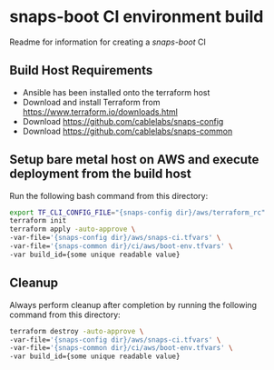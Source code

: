# snaps-boot CI environment build
Readme for information for creating a _snaps-boot_ CI

## Build Host Requirements
- Ansible has been installed onto the terraform host
- Download and install Terraform from <https://www.terraform.io/downloads.html>
- Download https://github.com/cablelabs/snaps-config
- Download https://github.com/cablelabs/snaps-common

## Setup bare metal host on AWS and execute deployment from the build host
Run the following bash command from this directory:
```bash
export TF_CLI_CONFIG_FILE="{snaps-config dir}/aws/terraform_rc"
terraform init
terraform apply -auto-approve \
-var-file='{snaps-config dir}/aws/snaps-ci.tfvars' \
-var-file='{snaps-common dir}/ci/aws/boot-env.tfvars' \
-var build_id={some unique readable value}
```

## Cleanup
Always perform cleanup after completion by running the following command from this directory:
```bash
terraform destroy -auto-approve \
-var-file='{snaps-config dir}/aws/snaps-ci.tfvars' \
-var-file='{snaps-common dir}/ci/aws/boot-env.tfvars' \
-var build_id={some unique readable value}
```